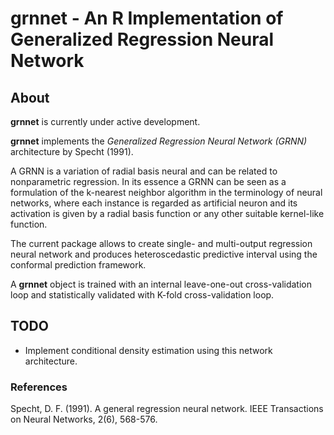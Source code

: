 # grnnet - An R Implementation of Generalized Regression Neural Network

## About

**grnnet** is currently under active development.  

**grnnet** implements the *Generalized Regression Neural Network (GRNN)* 
architecture by Specht (1991).  

A GRNN is a variation of radial basis neural and can be related to nonparametric
regression. In its essence a GRNN can be seen as a formulation of the k-nearest 
neighbor algorithm in the terminology of neural networks, where each instance is
regarded as artificial neuron and its activation is given by a radial basis 
function or any other suitable kernel-like function.  

The current package allows to create single- and multi-output regression neural
network and produces heteroscedastic predictive interval using the conformal
prediction framework.  

A **grnnet** object is trained with an internal leave-one-out cross-validation
loop and statistically validated with K-fold cross-validation loop.

## TODO

- Implement conditional density estimation using this network architecture.

### References

Specht, D. F. (1991). A general regression neural network. IEEE Transactions on Neural Networks, 2(6), 568-576.

